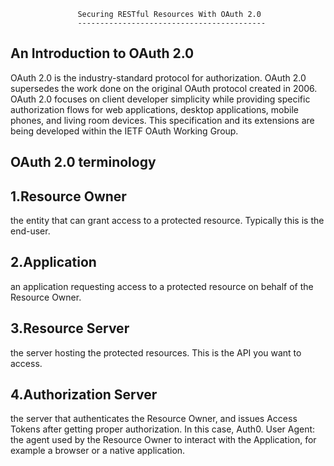                   Securing RESTful Resources With OAuth 2.0
                   ------------------------------------------


An Introduction to OAuth 2.0
------------------------------
OAuth 2.0 is the industry-standard protocol for authorization. OAuth 2.0 supersedes the work done on the original OAuth protocol created in 2006. OAuth 2.0 focuses on client developer simplicity while providing specific authorization flows for web applications, desktop applications, mobile phones, and living room devices. This specification and its extensions are being developed within the IETF OAuth Working Group.

OAuth 2.0 terminology
----------------------

1.Resource Owner
----------------
  the entity that can grant access to a protected resource. Typically this is the end-user.

2.Application
-------------- 
an application requesting access to a protected resource on behalf of the Resource Owner.

3.Resource Server
------------------
the server hosting the protected resources. This is the API you want to access.

4.Authorization Server
----------------------

the server that authenticates the Resource Owner, and issues Access Tokens after getting proper authorization. In this case, Auth0.
User Agent: the agent used by the Resource Owner to interact with the Application, for example a browser or a native application.



